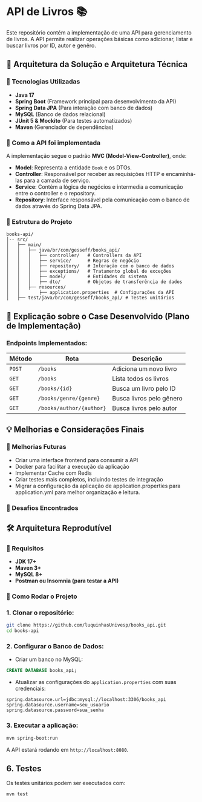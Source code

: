 
# API de Livros 📚
Este repositório contém a implementação de uma API para gerenciamento de livros. A API permite realizar operações básicas como adicionar, listar e buscar livros por ID, autor e genêro.

## 📂 Arquitetura da Solução e Arquitetura Técnica

### 🔹 Tecnologias Utilizadas
- **Java 17**
- **Spring Boot** (Framework principal para desenvolvimento da API)
- **Spring Data JPA** (Para interação com banco de dados)
- **MySQL** (Banco de dados relacional)
- **JUnit 5 & Mockito** (Para testes automatizados)
- **Maven** (Gerenciador de dependências)


### 🔹 Como a API foi implementada
A implementação  segue o padrão **MVC (Model-View-Controller)**, onde:
- **Model**: Representa a entidade `Book` e os DTOs.
- **Controller**: Responsável por receber as requisições HTTP e encaminhá-las para a camada de serviço.
- **Service**: Contém a lógica de negócios e intermedia a comunicação entre o controller e o repository.
- **Repository**: Interface responsável pela comunicação com o banco de dados através do Spring Data JPA.


### 🔹 Estrutura do Projeto
```
books-api/
│-- src/
│   ├── main/
│   │   ├── java/br/com/gesseff/books_api/
│   │   │   ├── controller/   # Controllers da API
│   │   │   ├── service/      # Regras de negócio
│   │   │   ├── repository/   # Interação com o banco de dados 
│   │   │   ├── exceptions/   # Tratamento global de exceções
│   │   │   ├── model/        # Entidades do sistema
│   │   │   ├── dto/          # Objetos de transferência de dados
│   │   ├── resources/
│   │       ├── application.properties  # Configurações da API
│   ├── test/java/br/com/gesseff/books_api/ # Testes unitários
```

## 🚀 Explicação sobre o Case Desenvolvido (Plano de Implementação)


### Endpoints Implementados:

| Método | Rota | Descrição |
|---------|------|------------|
| `POST`  | `/books` | Adiciona um novo livro |
| `GET`   | `/books` | Lista todos os livros |
| `GET`   | `/books/{id}` | Busca um livro pelo ID |
| `GET`   | `/books/genre/{genre}` | Busca livros pelo gênero |
| `GET`   | `/books/author/{author}` | Busca livros pelo autor |


## 💡 Melhorias e Considerações Finais

### 🔹 Melhorias Futuras
- Criar uma interface frontend para consumir a API
- Docker para facilitar a execução da aplicação
- Implementar Cache com Redis 
- Criar testes mais completos, incluindo testes de integração
- Migrar a configuração da aplicação de application.properties para application.yml para melhor organização e leitura.


### 🔹 Desafios Encontrados



## 🛠 Arquitetura Reprodutível

### 📌 Requisitos
- **JDK 17+**
- **Maven 3+**
- **MySQL 8+**
- **Postman ou Insomnia (para testar a API)**


### 🔹 Como Rodar o Projeto

### **1. Clonar o repositório:**
```bash
git clone https://github.com/luquinhasUnivesp/books_api.git
cd books-api
```

### **2. Configurar o Banco de Dados:**
- Criar um banco no MySQL:
```sql
CREATE DATABASE books_api;
```
- Atualizar as configurações do `application.properties` com suas credenciais:
```properties
spring.datasource.url=jdbc:mysql://localhost:3306/books_api
spring.datasource.username=seu_usuario
spring.datasource.password=sua_senha
```

### **3. Executar a aplicação:**
```bash
mvn spring-boot:run
```

A API estará rodando em `http://localhost:8080`.

## 6. Testes
Os testes unitários podem ser executados com:
```bash
mvn test
```